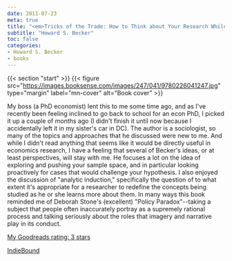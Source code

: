 ```yaml
---
date: 2011-07-23
meta: true
title: "<em>Tricks of the Trade: How to Think about Your Research While You're Doing It</em>"
subtitle: "Howard S. Becker"
toc: false
categories:
- Howard S. Becker
- books
---
```


{{< section "start" >}}
{{< figure src="https://images.booksense.com/images/247/041/9780226041247.jpg" type="margin" label="mn-cover" alt="Book cover" >}}

My boss (a PhD economist) lent this to me some time ago, and as I've recently been feeling inclined to go back to school for an econ PhD, I picked it up a couple of months ago (I didn't finish it until now because I accidentally left it in my sister's car in DC). The author is a sociologist, so many of the topics and approaches that he discussed were new to me. And while I didn't read anything that seems like it would be directly useful in economics research, I have a feeling that several of Becker's ideas, or at least perspectives, will stay with me. He focuses a lot on the idea of exploring and pushing your sample space, and in particular looking proactively for cases that would challenge your hypothesis. I also enjoyed the discussion of "analytic induction," specifically the question of to what extent it's appropriate for a researcher to redefine the concepts being studied as he or she learns more about them. In many ways this book reminded me of Deborah Stone's (excellent) "Policy Paradox"--taking a subject that people often inaccurately portray as a supremely rational process and talking seriously about the roles that imagery and narrative play in its conduct.

[My Goodreads rating: 3 stars](https://www.goodreads.com/review/show/169559850)  

[IndieBound](https://www.indiebound.org/book/9780226041247)
